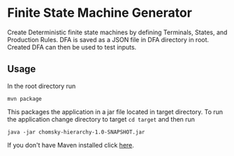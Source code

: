 # Finite State Machine Generator
Create Deterministic finite state machines by defining Terminals, States, and Production Rules. DFA is saved as a JSON file in DFA directory in root.
Created DFA can then be used to test inputs.

## Usage
In the root directory run
```shell
mvn package
```
This packages the application in a jar file located in target directory.
To run the application change directory to target ```cd target``` and then run
```shell
java -jar chomsky-hierarchy-1.0-SNAPSHOT.jar
```
If you don't have Maven installed click <a href="https://maven.apache.org/install.html">here</a>.
